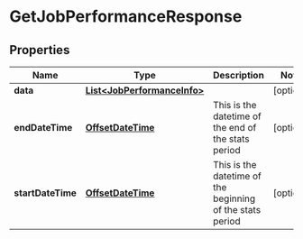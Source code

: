 

# GetJobPerformanceResponse

## Properties

Name | Type | Description | Notes
------------ | ------------- | ------------- | -------------
**data** | [**List&lt;JobPerformanceInfo&gt;**](JobPerformanceInfo.md) |  |  [optional]
**endDateTime** | [**OffsetDateTime**](OffsetDateTime.md) | This is the datetime of the end of the stats period |  [optional]
**startDateTime** | [**OffsetDateTime**](OffsetDateTime.md) | This is the datetime of the beginning of the stats period |  [optional]



